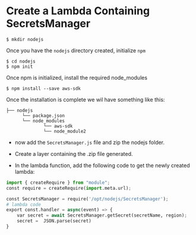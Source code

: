 # Create a Lambda Containing SecretsManager
```
$ mkdir nodejs
```
Once you have the `nodejs` directory created, initialize `npm`
```
$ cd nodejs
$ npm init
```
Once npm is initialized, install the required node_modules
```
$ npm install --save aws-sdk
```
Once the installation is complete we wil have something like this:
```
├── nodejs
      └── package.json
      └── node_modules
              └── aws-sdk
              └── node_module2
```
- now add the `SecretsManager.js` file and zip the nodejs folder.

- Create a layer containing the .zip file generated. 

- In the lambda function, add the following code to get the newly created lambda:
```python
import { createRequire } from "module";
const require = createRequire(import.meta.url);

const SecretsManager = require('/opt/nodejs/SecretsManager');
# lambda code
export const.handler = async(event) => {
    var secret = await SecretsManager.getSecret(secretName, region);
    secret =  JSON.parse(secret)
}
```